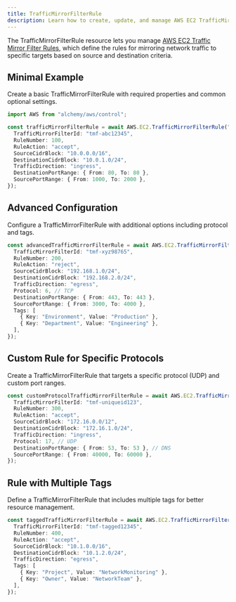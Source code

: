 ```yaml
---
title: TrafficMirrorFilterRule
description: Learn how to create, update, and manage AWS EC2 TrafficMirrorFilterRules using Alchemy Cloud Control.
---
```


The TrafficMirrorFilterRule resource lets you manage [AWS EC2 Traffic Mirror Filter Rules](https://docs.aws.amazon.com/ec2/latest/userguide/), which define the rules for mirroring network traffic to specific targets based on source and destination criteria.

## Minimal Example

Create a basic TrafficMirrorFilterRule with required properties and common optional settings.

```ts
import AWS from "alchemy/aws/control";

const trafficMirrorFilterRule = await AWS.EC2.TrafficMirrorFilterRule("basicTrafficMirrorRule", {
  TrafficMirrorFilterId: "tmf-abc12345",
  RuleNumber: 100,
  RuleAction: "accept",
  SourceCidrBlock: "10.0.0.0/16",
  DestinationCidrBlock: "10.0.1.0/24",
  TrafficDirection: "ingress",
  DestinationPortRange: { From: 80, To: 80 },
  SourcePortRange: { From: 1000, To: 2000 },
});
```

## Advanced Configuration

Configure a TrafficMirrorFilterRule with additional options including protocol and tags.

```ts
const advancedTrafficMirrorFilterRule = await AWS.EC2.TrafficMirrorFilterRule("advancedTrafficMirrorRule", {
  TrafficMirrorFilterId: "tmf-xyz98765",
  RuleNumber: 200,
  RuleAction: "reject",
  SourceCidrBlock: "192.168.1.0/24",
  DestinationCidrBlock: "192.168.2.0/24",
  TrafficDirection: "egress",
  Protocol: 6, // TCP
  DestinationPortRange: { From: 443, To: 443 },
  SourcePortRange: { From: 3000, To: 4000 },
  Tags: [
    { Key: "Environment", Value: "Production" },
    { Key: "Department", Value: "Engineering" },
  ],
});
```

## Custom Rule for Specific Protocols

Create a TrafficMirrorFilterRule that targets a specific protocol (UDP) and custom port ranges.

```ts
const customProtocolTrafficMirrorFilterRule = await AWS.EC2.TrafficMirrorFilterRule("customProtocolTrafficMirrorRule", {
  TrafficMirrorFilterId: "tmf-uniqueid123",
  RuleNumber: 300,
  RuleAction: "accept",
  SourceCidrBlock: "172.16.0.0/12",
  DestinationCidrBlock: "172.16.1.0/24",
  TrafficDirection: "ingress",
  Protocol: 17, // UDP
  DestinationPortRange: { From: 53, To: 53 }, // DNS
  SourcePortRange: { From: 40000, To: 60000 },
});
```

## Rule with Multiple Tags

Define a TrafficMirrorFilterRule that includes multiple tags for better resource management.

```ts
const taggedTrafficMirrorFilterRule = await AWS.EC2.TrafficMirrorFilterRule("taggedTrafficMirrorFilterRule", {
  TrafficMirrorFilterId: "tmf-tagged12345",
  RuleNumber: 400,
  RuleAction: "accept",
  SourceCidrBlock: "10.1.0.0/16",
  DestinationCidrBlock: "10.1.2.0/24",
  TrafficDirection: "egress",
  Tags: [
    { Key: "Project", Value: "NetworkMonitoring" },
    { Key: "Owner", Value: "NetworkTeam" },
  ],
});
```